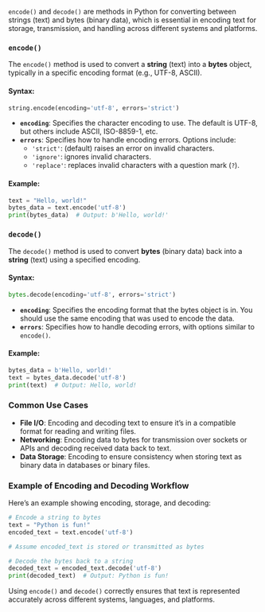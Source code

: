 `encode()` and `decode()` are methods in Python for converting between strings (text) and bytes (binary data), which is essential in encoding text for storage, transmission, and handling across different systems and platforms.

### `encode()`
The `encode()` method is used to convert a **string** (text) into a **bytes** object, typically in a specific encoding format (e.g., UTF-8, ASCII).

#### Syntax:
```python
string.encode(encoding='utf-8', errors='strict')
```

- **`encoding`**: Specifies the character encoding to use. The default is UTF-8, but others include ASCII, ISO-8859-1, etc.
- **`errors`**: Specifies how to handle encoding errors. Options include:
  - `'strict'`: (default) raises an error on invalid characters.
  - `'ignore'`: ignores invalid characters.
  - `'replace'`: replaces invalid characters with a question mark (`?`).

#### Example:
```python
text = "Hello, world!"
bytes_data = text.encode('utf-8')
print(bytes_data)  # Output: b'Hello, world!'
```

### `decode()`
The `decode()` method is used to convert **bytes** (binary data) back into a **string** (text) using a specified encoding.

#### Syntax:
```python
bytes.decode(encoding='utf-8', errors='strict')
```

- **`encoding`**: Specifies the encoding format that the bytes object is in. You should use the same encoding that was used to encode the data.
- **`errors`**: Specifies how to handle decoding errors, with options similar to `encode()`.

#### Example:
```python
bytes_data = b'Hello, world!'
text = bytes_data.decode('utf-8')
print(text)  # Output: Hello, world!
```

### Common Use Cases
- **File I/O**: Encoding and decoding text to ensure it’s in a compatible format for reading and writing files.
- **Networking**: Encoding data to bytes for transmission over sockets or APIs and decoding received data back to text.
- **Data Storage**: Encoding to ensure consistency when storing text as binary data in databases or binary files.

### Example of Encoding and Decoding Workflow
Here’s an example showing encoding, storage, and decoding:

```python
# Encode a string to bytes
text = "Python is fun!"
encoded_text = text.encode('utf-8')

# Assume encoded_text is stored or transmitted as bytes

# Decode the bytes back to a string
decoded_text = encoded_text.decode('utf-8')
print(decoded_text)  # Output: Python is fun!
```

Using `encode()` and `decode()` correctly ensures that text is represented accurately across different systems, languages, and platforms.
